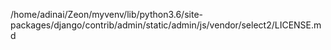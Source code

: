 /home/adinai/Zeon/myvenv/lib/python3.6/site-packages/django/contrib/admin/static/admin/js/vendor/select2/LICENSE.md